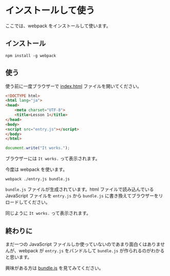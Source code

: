 # インストールして使う
ここでは、webpack をインストールして使います。


## インストール
```
npm install -g webpack
```


## 使う
使う前に一度ブラウザーで [index.html](./index.html) ファイルを開いてください。

```html
<!DOCTYPE html>
<html lang="ja">
<head>
    <meta charset="UTF-8">
    <title>Lesson 1</title>
</head>
<body>
<script src="entry.js"></script>
</body>
</html>
```

```javascript
document.write("It works.");
```

ブラウザーには `It works.` って表示されます。

今度は webpack を使います。

```
webpack ./entry.js bundle.js
```

`bundle.js` ファイルが生成されています。html ファイルで読み込んでいる JavaScript ファイルを `entry.js` から `bundle.js` に書き換えてブラウザーをリロードしてください。

同じように `It works.` って表示されます。


## 終わりに
まだ一つの JavaScript ファイルしか使っていないのであまり面白くはありませんが、webpack が `entry.js` をバンドルして `bundle.js` が作られるのがわかると思います。

興味がある方は [bundle.js](./bundle.js) を見てみてください。